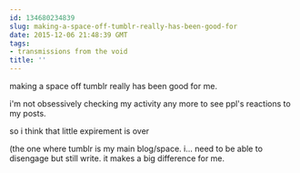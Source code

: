 ```yaml
---
id: 134680234839
slug: making-a-space-off-tumblr-really-has-been-good-for
date: 2015-12-06 21:48:39 GMT
tags:
- transmissions from the void
title: ''
---
```


making a space off tumblr really has been good for me.

i'm not obsessively checking my activity any more to see ppl's reactions to my posts.

so i think that little expirement is over

(the one where tumblr is my main blog/space. i... need to be able to disengage but still write. it makes a big difference for me.